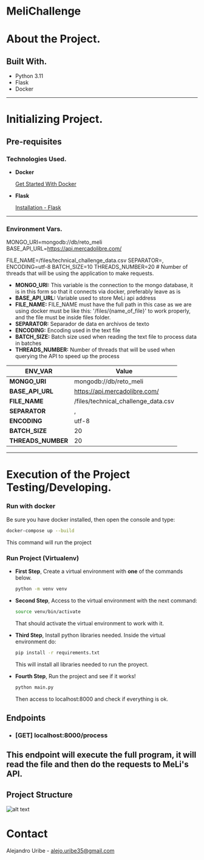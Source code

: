 # MeliChallenge

# About the Project.


## Built With.

- Python 3.11
- Flask
- Docker

---

# Initializing Project.

## Pre-requisites

### Technologies Used.

- **Docker**

    [Get Started With Docker](https://www.docker.com/get-started/)


- **Flask**

    [Installation - Flask](https://flask.palletsprojects.com/en/3.0.x/installation/)

---

### Environment Vars.

MONGO_URI=mongodb://db/reto_meli
BASE_API_URL=https://api.mercadolibre.com/


FILE_NAME=/files/technical_challenge_data.csv
SEPARATOR=,
ENCODING=utf-8
BATCH_SIZE=10
THREADS_NUMBER=20  # Number of threads that will be using the application to make requests.

- **MONGO_URI:** This variable is the connection to the mongo database, it is in this form so that it connects via docker, preferably leave as is
- **BASE_API_URL:** Variable used to store MeLi api address
- **FILE_NAME:** FILE_NAME must have the full path in this case as we are using docker must be like this: '/files/{name_of_file}' to work properly, and the file must be inside files folder.
- **SEPARATOR:** Separador de data en archivos de texto
- **ENCODING:** Encoding used in the text file
- **BATCH_SIZE:** Batch size used when reading the text file to process data in batches
- **THREADS_NUMBER:** Number of threads that will be used when querying the API to speed up the process


| ENV_VAR | Value |
| --- | --- |
| **MONGO_URI** | mongodb://db/reto_meli |
| **BASE_API_URL** | https://api.mercadolibre.com/ |
| **FILE_NAME** | /files/technical_challenge_data.csv |
| **SEPARATOR** | , |
| **ENCODING** | utf-8 |
| **BATCH_SIZE** | 20 |
| **THREADS_NUMBER** | 20 |

---

# Execution of the Project Testing/Developing.

### Run with docker

Be sure you have docker installed, then open the console and type:

```sh
docker-compose up --build
```

This command will run the project


### Run Project (Virtualenv)


- **First Step**, Create a virtual environment with **one** of the commands below.

    ```bash
    python -m venv venv
    ```

- **Second Step**, Access to the virtual environment with the next command:
    ```bash
    source venv/bin/activate
    ```
    That should activate the virtual environment to work with it.

- **Third Step**, Install python libraries needed. Inside the virtual environment do:
    ```bash
    pip install -r requirements.txt
    ```
    This will install all libraries needed to run the proyect.

- **Fourth Step**, Run the project and see if it works!
    ```bash
    python main.py
    ```
    Then access to localhost:8000 and check if everything is ok.


## Endpoints


- ### [GET] localhost:8000/process

This endpoint will execute the full program, it will read the file and then do the requests to MeLi's API.
---

## Project Structure

![alt text](structure.png)

# Contact

Alejandro Uribe - alejo.uribe35@gmail.com
